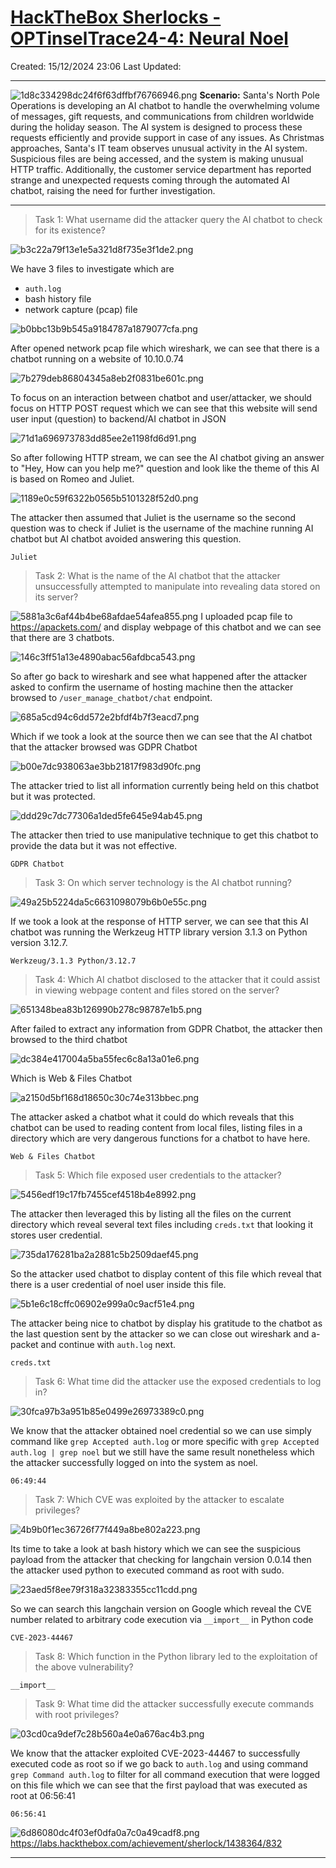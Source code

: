 # [HackTheBox Sherlocks - OPTinselTrace24-4: Neural Noel](https://app.hackthebox.com/sherlocks/OPTinselTrace24-4:%20Neural%20Noel)
Created: 15/12/2024 23:06
Last Updated: 
* * *
![1d8c334298dc24f6f63dffbf76766946.png](..//resources/1d8c334298dc24f6f63dffbf76766946.png)
**Scenario:**
Santa's North Pole Operations is developing an AI chatbot to handle the overwhelming volume of messages, gift requests, and communications from children worldwide during the holiday season. The AI system is designed to process these requests efficiently and provide support in case of any issues. As Christmas approaches, Santa's IT team observes unusual activity in the AI system. Suspicious files are being accessed, and the system is making unusual HTTP traffic. Additionally, the customer service department has reported strange and unexpected requests coming through the automated AI chatbot, raising the need for further investigation.

* * *
>Task 1: What username did the attacker query the AI chatbot to check for its existence?

![b3c22a79f13e1e5a321d8f735e3f1de2.png](..//resources/b3c22a79f13e1e5a321d8f735e3f1de2.png)

We have 3 files to investigate which are 
- `auth.log`
- bash history file
- network capture (pcap) file

![b0bbc13b9b545a9184787a1879077cfa.png](..//resources/b0bbc13b9b545a9184787a1879077cfa.png)

After opened network pcap file which wireshark, we can see that there is a chatbot running on a website of 10.10.0.74 

![7b279deb86804345a8eb2f0831be601c.png](..//resources/7b279deb86804345a8eb2f0831be601c.png)

To focus on an interaction between chatbot and user/attacker, we should focus on HTTP POST request which we can see that this website will send user input (question) to backend/AI chatbot in JSON

![71d1a696973783dd85ee2e1198fd6d91.png](..//resources/71d1a696973783dd85ee2e1198fd6d91.png)

So after following HTTP stream, we can see the AI chatbot giving an answer to "Hey, How can you help me?" question and look like the theme of this AI is based on Romeo and Juliet. 

![1189e0c59f6322b0565b5101328f52d0.png](..//resources/1189e0c59f6322b0565b5101328f52d0.png)

The attacker then assumed that Juliet is the username so the second question was to check if Juliet is the username of the machine running AI chatbot but AI chatbot avoided answering this question.

```
Juliet
```

>Task 2: What is the name of the AI chatbot that the attacker unsuccessfully attempted to manipulate into revealing data stored on its server?

![5881a3c6af44b4be68afdae54afea855.png](..//resources/5881a3c6af44b4be68afdae54afea855.png)
I uploaded pcap file to https://apackets.com/ and display webpage of this chatbot and we can see that there are 3 chatbots.

![146c3ff51a13e4890abac56afdbca543.png](..//resources/146c3ff51a13e4890abac56afdbca543.png)

So after go back to wireshark and see what happened after the attacker asked to confirm the username of hosting machine then the attacker browsed to `/user_manage_chatbot/chat` endpoint.

![685a5cd94c6dd572e2bfdf4b7f3eacd7.png](..//resources/685a5cd94c6dd572e2bfdf4b7f3eacd7.png)

Which if we took a look at the source then we can see that the AI chatbot that the attacker browsed was GDPR Chatbot

![b00e7dc938063ae3bb21817f983d90fc.png](..//resources/b00e7dc938063ae3bb21817f983d90fc.png)

The attacker tried to list all information currently being held on this chatbot but it was protected.

![ddd29c7dc77306a1ded5fe645e94ab45.png](..//resources/ddd29c7dc77306a1ded5fe645e94ab45.png)

The attacker then tried to use manipulative technique to get this chatbot to provide the data but it was not effective.

```
GDPR Chatbot
```

>Task 3: On which server technology is the AI chatbot running?

![49a25b5224da5c6631098079b6b0e55c.png](..//resources/49a25b5224da5c6631098079b6b0e55c.png)

If we took a look at the response of HTTP server, we can see that this AI chatbot was running the Werkzeug HTTP library version 3.1.3 on Python version 3.12.7.

```
Werkzeug/3.1.3 Python/3.12.7
```

>Task 4: Which AI chatbot disclosed to the attacker that it could assist in viewing webpage content and files stored on the server?

![651348bea83b126990b278c98787e1b5.png](..//resources/651348bea83b126990b278c98787e1b5.png)

After failed to extract any information from GDPR Chatbot, the attacker then browsed to the third chatbot

![dc384e417004a5ba55fec6c8a13a01e6.png](..//resources/dc384e417004a5ba55fec6c8a13a01e6.png)

Which is Web & Files Chatbot

![a2150d5bf168d18650c30c74e313bbec.png](..//resources/a2150d5bf168d18650c30c74e313bbec.png)

The attacker asked a chatbot what it could do which reveals that this chatbot can be used to reading content from local files, listing files in a directory which are very dangerous functions for a chatbot to have here.

```
Web & Files Chatbot
```

>Task 5: Which file exposed user credentials to the attacker?

![5456edf19c17fb7455cef4518b4e8992.png](..//resources/5456edf19c17fb7455cef4518b4e8992.png)

The attacker then leveraged this by listing all the files on the current directory which reveal several text files including `creds.txt` that looking it stores user credential.

![735da176281ba2a2881c5b2509daef45.png](..//resources/735da176281ba2a2881c5b2509daef45.png)

So the attacker used chatbot to display content of this file which reveal that there is a user credential of noel user inside this file.

![5b1e6c18cffc06902e999a0c9acf51e4.png](..//resources/5b1e6c18cffc06902e999a0c9acf51e4.png)

The attacker being nice to chatbot by display his gratitude to the chatbot as the last question sent by the attacker so we can close out wireshark and a-packet and continue with `auth.log` next.

```
creds.txt
```

>Task 6: What time did the attacker use the exposed credentials to log in?

![30fca97b3a951b85e0499e26973389c0.png](..//resources/30fca97b3a951b85e0499e26973389c0.png)

We know that the attacker obtained noel credential so we can use simply command like `grep Accepted auth.log` or more specific with `grep Accepted auth.log | grep noel` but we still have the same result nonetheless which the attacker successfully logged on into the system as noel.

```
06:49:44
```

>Task 7: Which CVE was exploited by the attacker to escalate privileges?

![4b9b0f1ec36726f77f449a8be802a223.png](..//resources/4b9b0f1ec36726f77f449a8be802a223.png)

Its time to take a look at bash history which we can see the suspicious payload from the attacker that checking for langchain version 0.0.14 then the attacker used python to executed command as root with sudo.

![23aed5f8ee79f318a32383355cc11cdd.png](..//resources/23aed5f8ee79f318a32383355cc11cdd.png)

So we can search this langchain version on Google which reveal the CVE number related to arbitrary code execution via `__import__` in Python code

```
CVE-2023-44467
```

>Task 8: Which function in the Python library led to the exploitation of the above vulnerability?
```
__import__
```

>Task 9: What time did the attacker successfully execute commands with root privileges?

![03cd0ca9def7c28b560a4e0a676ac4b3.png](..//resources/03cd0ca9def7c28b560a4e0a676ac4b3.png)

We know that the attacker exploited CVE-2023-44467 to successfully executed code as root so if we go back to `auth.log` and using command `grep Command auth.log` to filter for all command execution that were logged on this file which we can see that the first payload that was executed as root at 06:56:41

```
06:56:41
```

![6d86080dc4f03ef0dfa0a7c0a49cadf8.png](..//resources/6d86080dc4f03ef0dfa0a7c0a49cadf8.png)
https://labs.hackthebox.com/achievement/sherlock/1438364/832
***
